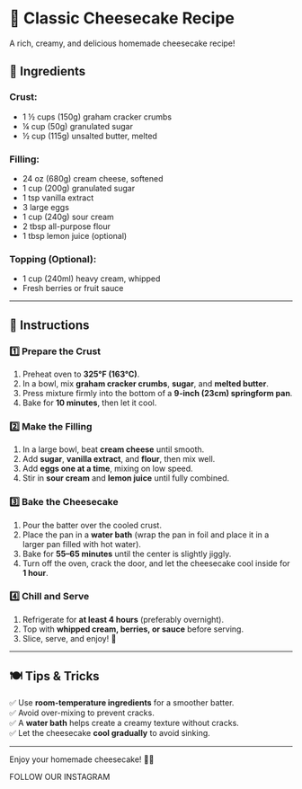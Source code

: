 # 🍰 Classic Cheesecake Recipe  

A rich, creamy, and delicious homemade cheesecake recipe!  

## 🛒 Ingredients  

### **Crust:**  
- 1 ½ cups (150g) graham cracker crumbs  
- ¼ cup (50g) granulated sugar  
- ½ cup (115g) unsalted butter, melted  

### **Filling:**  
- 24 oz (680g) cream cheese, softened  
- 1 cup (200g) granulated sugar  
- 1 tsp vanilla extract  
- 3 large eggs  
- 1 cup (240g) sour cream  
- 2 tbsp all-purpose flour  
- 1 tbsp lemon juice (optional)  

### **Topping (Optional):**  
- 1 cup (240ml) heavy cream, whipped  
- Fresh berries or fruit sauce  

---

## 📝 Instructions  

### **1️⃣ Prepare the Crust**  
1. Preheat oven to **325°F (163°C)**.  
2. In a bowl, mix **graham cracker crumbs**, **sugar**, and **melted butter**.  
3. Press mixture firmly into the bottom of a **9-inch (23cm) springform pan**.  
4. Bake for **10 minutes**, then let it cool.  

### **2️⃣ Make the Filling**  
1. In a large bowl, beat **cream cheese** until smooth.  
2. Add **sugar**, **vanilla extract**, and **flour**, then mix well.  
3. Add **eggs one at a time**, mixing on low speed.  
4. Stir in **sour cream** and **lemon juice** until fully combined.  

### **3️⃣ Bake the Cheesecake**  
1. Pour the batter over the cooled crust.  
2. Place the pan in a **water bath** (wrap the pan in foil and place it in a larger pan filled with hot water).  
3. Bake for **55–65 minutes** until the center is slightly jiggly.  
4. Turn off the oven, crack the door, and let the cheesecake cool inside for **1 hour**.  

### **4️⃣ Chill and Serve**  
1. Refrigerate for **at least 4 hours** (preferably overnight).  
2. Top with **whipped cream, berries, or sauce** before serving.  
3. Slice, serve, and enjoy! 🎉  

---

## 🍽 Tips & Tricks  
✅ Use **room-temperature ingredients** for a smoother batter.  
✅ Avoid over-mixing to prevent cracks.  
✅ A **water bath** helps create a creamy texture without cracks.  
✅ Let the cheesecake **cool gradually** to avoid sinking.  

---

Enjoy your homemade cheesecake! 🍰😋  

FOLLOW OUR INSTAGRAM